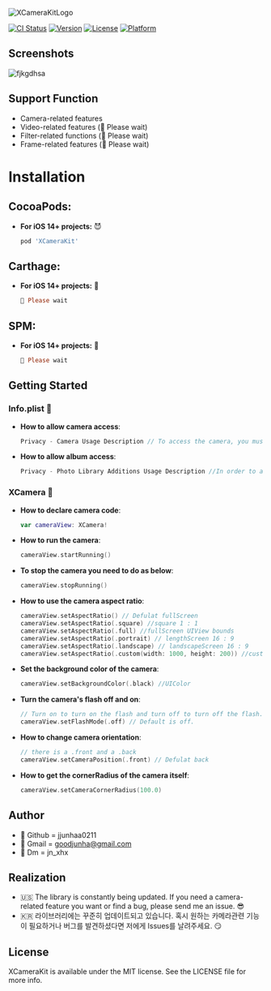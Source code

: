 ![XCameraKitLogo](https://user-images.githubusercontent.com/102890390/232702695-52b2079f-379d-48f1-8b04-702c48306357.png)

[![CI Status](https://img.shields.io/travis/102890390/XCameraKit.svg?style=flat)](https://travis-ci.org/102890390/XCameraKit)
[![Version](https://img.shields.io/cocoapods/v/XCameraKit.svg?style=flat)](https://cocoapods.org/pods/XCameraKit)
[![License](https://img.shields.io/cocoapods/l/XCameraKit.svg?style=flat)](https://cocoapods.org/pods/XCameraKit)
[![Platform](https://img.shields.io/cocoapods/p/XCameraKit.svg?style=flat)](https://cocoapods.org/pods/XCameraKit)

## Screenshots

![fjkgdhsa](https://user-images.githubusercontent.com/102890390/233331775-52d6fd56-7904-4aae-9af4-11d1ef35554d.jpg)


## Support Function
- Camera-related features 
- Video-related features (🙏 Please wait)
- Filter-related functions (🙏 Please wait)
- Frame-related features (🙏 Please wait)

# Installation

## CocoaPods:
- **For iOS 14+ projects:** 😈

    ```ruby
    pod 'XCameraKit'
    ```
    
## Carthage: 
- **For iOS 14+ projects:** 👾

    ```ruby
    🙏 Please wait
    ```

## SPM:
- **For iOS 14+ projects:** 💜

    ```ruby
    🙏 Please wait
    ```

Getting Started
-----------

### Info.plist 📄

- **How to allow camera access**:

    ```swift
    Privacy - Camera Usage Description // To access the camera, you must put it in info 🤙
    ```
    
- **How to allow album access**:

    ```swift
    Privacy - Photo Library Additions Usage Description //In order to access the album, it is mandatory to put it in info 🤙
    ```

### XCamera 📸

- **How to declare camera code**:

    ```swift
    var cameraView: XCamera!
    ```
    
- **How to run the camera**:

    ```swift
    cameraView.startRunning()
    ```
    
- **To stop the camera you need to do as below**:

    ```swift
    cameraView.stopRunning()
    ```
    
- **How to use the camera aspect ratio**:

    ```swift
    cameraView.setAspectRatio() // Defulat fullScreen
    cameraView.setAspectRatio(.square) //square 1 : 1
    cameraView.setAspectRatio(.full) //fullScreen UIView bounds
    cameraView.setAspectRatio(.portrait) // lengthScreen 16 : 9 
    cameraView.setAspectRatio(.landscape) // landscapeScreen 16 : 9
    cameraView.setAspectRatio(.custom(width: 1000, height: 200)) //custom
    ```
    
- **Set the background color of the camera**:

    ```swift
    cameraView.setBackgroundColor(.black) //UIColor
    ```
 
- **Turn the camera's flash off and on**:

    ```swift
    // Turn on to turn on the flash and turn off to turn off the flash. 
    cameraView.setFlashMode(.off) // Default is off.
    ```
    
- **How to change camera orientation**:

    ```swift
    // there is a .front and a .back
    cameraView.setCameraPosition(.front) // Defulat back
    ```
    
- **How to get the cornerRadius of the camera itself**:

    ```swift
    cameraView.setCameraCornerRadius(100.0)
    ```
    
## Author

- 🎇 Github = jjunhaa0211
- 🌄 Gmail = goodjunha@gmail.com
- 🌆 Dm = jn_xhx

## Realization

- 🇺🇸 The library is constantly being updated. If you need a camera-related feature you want or find a bug, please send me an issue. 😎
- 🇰🇷 라이브러리에는 꾸준히 업데이트되고 있습니다. 혹시 원하는 카메라관련 기능이 필요하거나 버그를 발견하셨다면 저에게 Issues를 날려주세요. 😏

## License

XCameraKit is available under the MIT license. See the LICENSE file for more info.
